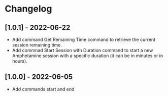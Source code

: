 # Changelog

## [1.0.1] - 2022-06-22

- Add command Get Remaining Time command to retrieve the current session remaining time.
- Add commnad Start Session with Duration command to start a new Amphetamine session with a specific duration (it can be in minutes or in hours).

## [1.0.0] - 2022-06-05
- Add commands start and end
